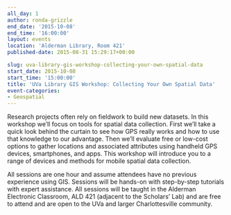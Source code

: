 ```yaml
---
all_day: 1
author: ronda-grizzle
end_date: '2015-10-08'
end_time: '16:00:00'
layout: events
location: 'Alderman Library, Room 421'
published-date: 2015-08-31 15:29:17+00:00

slug: uva-library-gis-workshop-collecting-your-own-spatial-data
start_date: 2015-10-08
start_time: '15:00:00'
title: 'UVa Library GIS Workshop: Collecting Your Own Spatial Data'
event-categories:
- Geospatial
---
```


Research projects often rely on fieldwork to build new datasets.  In this workshop we’ll focus on tools for spatial data collection. First we’ll take a quick look behind the curtain to see how GPS really works and how to use that knowledge to our advantage.  Then we’ll evaluate free or low-cost options to gather locations and associated attributes using handheld GPS devices, smartphones, and apps.  This workshop will introduce you to a range of devices and methods for mobile spatial data collection.

All sessions are one hour and assume attendees have no previous experience using GIS. Sessions will be hands-on with step-by-step tutorials with expert assistance. All sessions will be taught in the Alderman Electronic Classroom, ALD 421 (adjacent to the Scholars’ Lab) and are free to attend and are open to the UVa and larger Charlottesville community.
